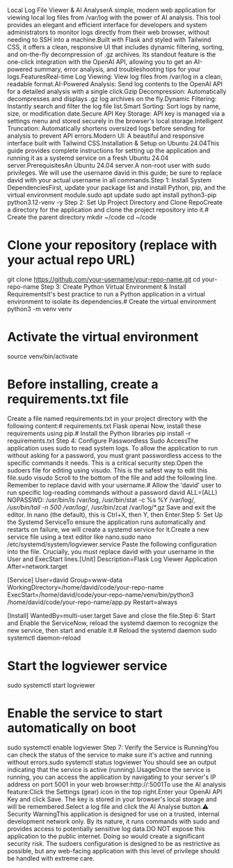 Local Log File Viewer & AI AnalyserA simple, modern web application for viewing local log files from /var/log with the power of AI analysis. This tool provides an elegant and efficient interface for developers and system administrators to monitor logs directly from their web browser, without needing to SSH into a machine.Built with Flask and styled with Tailwind CSS, it offers a clean, responsive UI that includes dynamic filtering, sorting, and on-the-fly decompression of .gz archives. Its standout feature is the one-click integration with the OpenAI API, allowing you to get an AI-powered summary, error analysis, and troubleshooting tips for your logs.FeaturesReal-time Log Viewing: View log files from /var/log in a clean, readable format.AI-Powered Analysis: Send log contents to the OpenAI API for a detailed analysis with a single click.Gzip Decompression: Automatically decompresses and displays .gz log archives on the fly.Dynamic Filtering: Instantly search and filter the log file list.Smart Sorting: Sort logs by name, size, or modification date.Secure API Key Storage: API key is managed via a settings menu and stored securely in the browser's local storage.Intelligent Truncation: Automatically shortens oversized logs before sending for analysis to prevent API errors.Modern UI: A beautiful and responsive interface built with Tailwind CSS.Installation & Setup on Ubuntu 24.04This guide provides complete instructions for setting up the application and running it as a systemd service on a fresh Ubuntu 24.04 server.PrerequisitesAn Ubuntu 24.04 server.A non-root user with sudo privileges. We will use the username david in this guide; be sure to replace david with your actual username in all commands.Step 1: Install System DependenciesFirst, update your package list and install Python, pip, and the virtual environment module.sudo apt update
sudo apt install python3-pip python3.12-venv -y
Step 2: Set Up Project Directory and Clone RepoCreate a directory for the application and clone the project repository into it.# Create the parent directory
mkdir ~/code
cd ~/code

# Clone your repository (replace with your actual repo URL)
git clone https://github.com/your-username/your-repo-name.git
cd your-repo-name
Step 3: Create Python Virtual Environment & Install RequirementsIt's best practice to run a Python application in a virtual environment to isolate its dependencies.# Create the virtual environment
python3 -m venv venv

# Activate the virtual environment
source venv/bin/activate

# Before installing, create a requirements.txt file
Create a file named requirements.txt in your project directory with the following content:# requirements.txt
Flask
openai
Now, install these requirements using pip.# Install the Python libraries
pip install -r requirements.txt
Step 4: Configure Passwordless Sudo AccessThe application uses sudo to read system logs. To allow the application to run without asking for a password, you must grant passwordless access to the specific commands it needs. This is a critical security step.Open the sudoers file for editing using visudo. This is the safest way to edit this file.sudo visudo
Scroll to the bottom of the file and add the following line. Remember to replace david with your username.# Allow the 'david' user to run specific log-reading commands without a password
david ALL=(ALL) NOPASSWD: /usr/bin/ls /var/log, /usr/bin/stat -c %s %Y /var/log/*, /usr/bin/tail -n 500 /var/log/*, /usr/bin/zcat /var/log/*.gz
Save and exit the editor. In nano (the default), this is Ctrl+X, then Y, then Enter.Step 5: Set Up the Systemd ServiceTo ensure the application runs automatically and restarts on failure, we will create a systemd service for it.Create a new service file using a text editor like nano.sudo nano /etc/systemd/system/logviewer.service
Paste the following configuration into the file. Crucially, you must replace david with your username in the User and ExecStart lines.[Unit]
Description=Flask Log Viewer Application
After=network.target

[Service]
User=david
Group=www-data
WorkingDirectory=/home/david/code/your-repo-name
ExecStart=/home/david/code/your-repo-name/venv/bin/python3 /home/david/code/your-repo-name/app.py
Restart=always

[Install]
WantedBy=multi-user.target
Save and close the file.Step 6: Start and Enable the ServiceNow, reload the systemd daemon to recognize the new service, then start and enable it.# Reload the systemd daemon
sudo systemctl daemon-reload

# Start the logviewer service
sudo systemctl start logviewer

# Enable the service to start automatically on boot
sudo systemctl enable logviewer
Step 7: Verify the Service is RunningYou can check the status of the service to make sure it's active and running without errors.sudo systemctl status logviewer
You should see an output indicating that the service is active (running).UsageOnce the service is running, you can access the application by navigating to your server's IP address on port 5001 in your web browser:http://<your-server-ip>:5001To use the AI analysis feature:Click the Settings (gear) icon in the top right.Enter your OpenAI API Key and click Save. The key is stored in your browser's local storage and will be remembered.Select a log file and click the AI Analyse button.⚠️ Security WarningThis application is designed for use on a trusted, internal development network only. By its nature, it runs commands with sudo and provides access to potentially sensitive log data.DO NOT expose this application to the public internet. Doing so would create a significant security risk. The sudoers configuration is designed to be as restrictive as possible, but any web-facing application with this level of privilege should be handled with extreme care.
